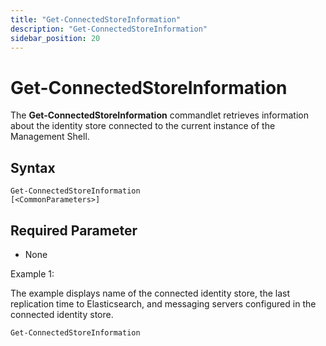 ```yaml
---
title: "Get-ConnectedStoreInformation"
description: "Get-ConnectedStoreInformation"
sidebar_position: 20
---
```


# Get-ConnectedStoreInformation

The **Get-ConnectedStoreInformation** commandlet retrieves information about the identity store
connected to the current instance of the Management Shell.

## Syntax

```
Get-ConnectedStoreInformation
[<CommonParameters>]
```

## Required Parameter

- None

Example 1:

The example displays name of the connected identity store, the last replication time to
Elasticsearch, and messaging servers configured in the connected identity store.

```
Get-ConnectedStoreInformation
```
